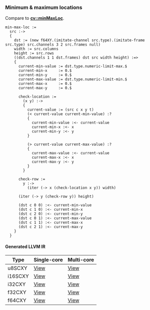 ### Minimum & maximum locations
Compare to **[cv::minMaxLoc](http://docs.opencv.org/2.4.8/modules/core/doc/operations_on_arrays.html#minmaxloc)**.

    min-max-loc :=
      src :->
      {
        dst := (new f64XY.(imitate-channel src.type).(imitate-frame src.type) src.channels 3 2 src.frames null)
        width := src.columns
        height := src.rows
        ((dst.channels 1 1 dst.frames) dst src width height) :=>
        {
          current-min-value := dst.type.numeric-limit-max.$
          current-min-x     := 0.$
          current-min-y     := 0.$
          current-max-value := dst.type.numeric-limit-min.$
          current-max-x     := 0.$
          current-max-y     := 0.$

          check-location :=
            (x y) :->
            {
              current-value := (src c x y t)
              (< current-value current-min-value) :?
              {
                current-min-value :<- current-value
                current-min-x :<- x
                current-min-y :<- y
              }

              (> current-value current-max-value) :?
              {
                current-max-value :<- current-value
                current-max-x :<- x
                current-max-y :<- y
              }
            }

          check-row :=
            y :->
              (iter (-> x (check-location x y)) width)

          (iter (-> y (check-row y)) height)

          (dst c 0 0) :<- current-min-value
          (dst c 1 0) :<- current-min-x
          (dst c 2 0) :<- current-min-y
          (dst c 0 1) :<- current-max-value
          (dst c 1 1) :<- current-max-x
          (dst c 2 1) :<- current-max-y
        }
      }

#### Generated LLVM IR
| Type    | Single-core | Multi-core |
|---------|-------------|------------|
| u8SCXY  | [View](https://raw.githubusercontent.com/biometrics/likely/gh-pages/ir/benchmarks/min_max_loc_f64CXY_u8SCXY.ll)  | [View](https://raw.githubusercontent.com/biometrics/likely/gh-pages/ir/benchmarks/min_max_loc_f64CXY_u8SCXY_m.ll)  |
| i16SCXY | [View](https://raw.githubusercontent.com/biometrics/likely/gh-pages/ir/benchmarks/min_max_loc_f64CXY_i16SCXY.ll) | [View](https://raw.githubusercontent.com/biometrics/likely/gh-pages/ir/benchmarks/min_max_loc_f64CXY_i16SCXY_m.ll) |
| i32CXY  | [View](https://raw.githubusercontent.com/biometrics/likely/gh-pages/ir/benchmarks/min_max_loc_f64CXY_i32CXY.ll)  | [View](https://raw.githubusercontent.com/biometrics/likely/gh-pages/ir/benchmarks/min_max_loc_f64CXY_i32CXY_m.ll)  |
| f32CXY  | [View](https://raw.githubusercontent.com/biometrics/likely/gh-pages/ir/benchmarks/min_max_loc_f64CXY_f32CXY.ll)  | [View](https://raw.githubusercontent.com/biometrics/likely/gh-pages/ir/benchmarks/min_max_loc_f64CXY_f32CXY_m.ll)  |
| f64CXY  | [View](https://raw.githubusercontent.com/biometrics/likely/gh-pages/ir/benchmarks/min_max_loc_f64CXY_f64CXY.ll)  | [View](https://raw.githubusercontent.com/biometrics/likely/gh-pages/ir/benchmarks/min_max_loc_f64CXY_f64CXY_m.ll)  |

